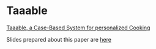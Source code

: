 # Taaable

[Taaable, a Case-Based System for personalized Cooking](taaable_paper.pdf)

Slides prepared about this paper are [here](Taaable_slides.pdf)
